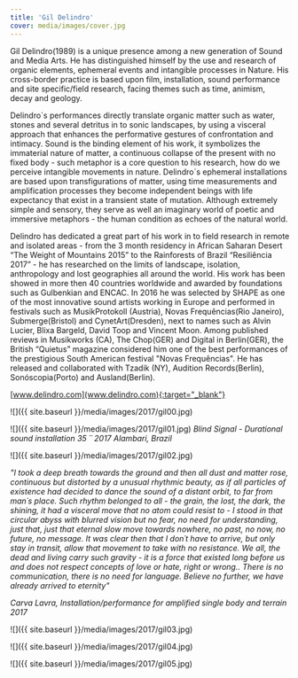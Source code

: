 ```yaml
---
title: 'Gil Delindro'
cover: media/images/cover.jpg
---
```

Gil Delindro(1989) is a unique presence among a new generation of Sound and Media Arts. He has distinguished himself by the use and research of organic elements, ephemeral events and intangible processes in Nature. His cross-border practice is based upon film, installation, sound performance and site specific/field research, facing themes such as time, animism, decay and geology. 

Delindro´s performances directly translate organic matter such as water, stones and several detritus in to sonic landscapes, by using a visceral approach that enhances the performative gestures of confrontation and intimacy. Sound is the binding element of his work, it symbolizes the immaterial nature of matter, a continuous collapse of the present with no fixed body - such metaphor is a core question to his research, how do we perceive intangible movements in nature. Delindro´s ephemeral installations are based upon transfigurations of matter, using time measurements and amplification processes they become independent beings with life expectancy that exist in a transient state of mutation. Although extremely simple and sensory, they serve as well an imaginary world of poetic and immersive metaphors - the human condition as echoes of the natural world. 

Delindro has dedicated a great part of his work in to field research in remote and isolated areas - from the 3 month residency in African Saharan Desert “The Weight of Mountains 2015” to the Rainforests of Brazil “Resiliência 2017” - he has researched on the limits of landscape, isolation, anthropology and lost geographies all around the world. His work has been showed in more then 40 countries worldwide and awarded by foundations such as Gulbenkian and ENCAC. In 2016 he was selected by SHAPE as one of the most innovative sound artists working in Europe and performed in festivals such as MusikProtokoll (Austria), Novas Frequências(Rio Janeiro), Submerge(Bristol) and CynetArt(Dresden), next to names such as Alvin Lucier, Blixa Bargeld, David Toop and Vincent Moon. Among published reviews in Musikworks (CA), The Chop(GER) and Digital in Berlin(GER), the British “Quietus” magazine considered him one of the best performances of the prestigious South American festival "Novas Frequências". He has released and collaborated with Tzadik (NY), Audition Records(Berlin), Sonóscopia(Porto) and Ausland(Berlin). 

[www.delindro.com](www.delindro.com){:target="_blank"}

![]({{ site.baseurl }}/media/images/2017/gil00.jpg)

![]({{ site.baseurl }}/media/images/2017/gil01.jpg)
*Blind Signal - Durational sound installation 35 ´´ 2017 Alambari, Brazil*


![]({{ site.baseurl }}/media/images/2017/gil02.jpg)

*"I took a deep breath towards the ground and then all dust and matter rose, continuous but distorted by a unusual rhythmic beauty, as if all particles of existence had decided to dance the sound of a distant orbit, to far from man´s place. Such rhythm belonged to all - the grain, the lost, the dark, the shining, it had a visceral move that no atom could resist to - I stood in that circular abyss with blurred vision but no fear, no need for understanding, just that, just that eternal slow move towards nowhere, no past, no now, no future, no message. It was clear then that I don´t have to arrive, but only stay in transit, allow that movement to take with no resistance. We all, the dead and living carry such gravity - it is a force that existed long before us and does not respect concepts of love or hate, right or wrong.. There is no communication, there is no need for language. Believe no further, we have already arrived to eternity"*

*Carva Lavra, Installation/performance for amplified single body and terrain 2017*

![]({{ site.baseurl }}/media/images/2017/gil03.jpg)

![]({{ site.baseurl }}/media/images/2017/gil04.jpg)

![]({{ site.baseurl }}/media/images/2017/gil05.jpg)

